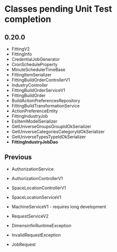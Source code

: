 # Classes pending Unit Test completion
## 0.20.0
* FittingV2
* FittingInfo
* CredentialJobGenerator
* CronScheduleProperty
* MinuteSchedulerTimeBase
* FittingItemSerializer
* FittingBuildOrderControllerV1
* IndustryController
* FittingBuildOrderServiceV1
* FittingBuildOrder
* BuildActionPreferencesRepository
* FittingBuildTransformationService
* ActionPreferenceEntity
* FittingIndustryJob
* EsiItemModelSerializer
* GetUniverseGroupsGroupIdOkSerializer
* GetUniverseCategoriesCategoryIdOkSerializer
* GetUniverseTypesTypeIdOkSerializer
* **FittingIndustryJobDao**

## Previous
* AuthorizationService
* AuthorizationControllerV1
* SpaceLocationControllerV1
* SpaceLocationServiceV1


* MachineServiceV1 - requires long development
* RequestServiceV2


* DimensinfinRuntimeException
* InvalidRequestException
* JobRequest
